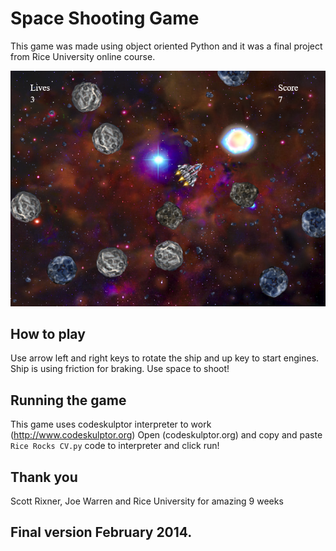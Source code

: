 # Space Shooting Game
This game was made using object oriented Python and it was a final project from Rice University online course.

![Space Shooting screenshot](spaceShooting.png)

## How to play
Use arrow left and right keys to rotate the ship and up key to start engines. Ship is using friction for braking. Use space to shoot!
## Running the game
This game uses codeskulptor interpreter to work (http://www.codeskulptor.org)
Open (codeskulptor.org) and copy and paste `Rice Rocks CV.py` code to interpreter and click run!
## Thank you
Scott Rixner, Joe Warren and Rice University for amazing 9 weeks

## Final version February 2014.
